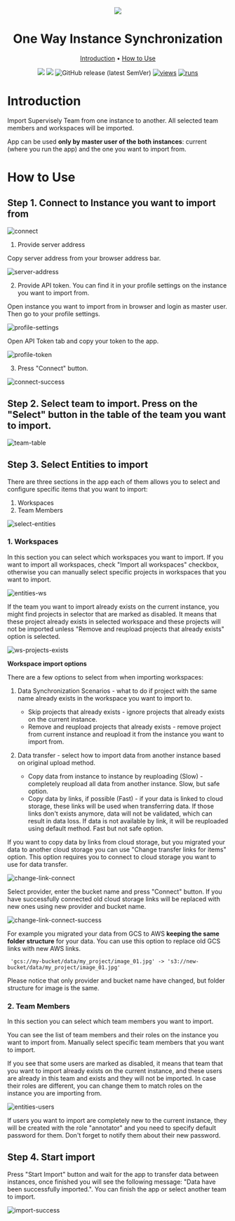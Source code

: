 <div align="center" markdown>
<img src="https://github.com/user-attachments/assets/7142b56b-aa38-4775-ba22-e1aabd090847" />
  
# One Way Instance Synchronization

<p align="center">
  <a href="#Introduction">Introduction</a> •
  <a href="#How-to-Use">How to Use</a>
</p>

[![](https://img.shields.io/badge/supervisely-ecosystem-brightgreen)](https://ecosystem.supervise.com/apps/supervisely-ecosystem/copy-team-between-instances)
[![](https://img.shields.io/badge/slack-chat-green.svg?logo=slack)](https://supervise.com/slack)
![GitHub release (latest SemVer)](https://img.shields.io/github/v/release/supervisely-ecosystem/copy-team-between-instances)
[![views](https://app.supervise.com/img/badges/views/supervisely-ecosystem/copy-team-between-instances)](https://supervise.com)
[![runs](https://app.supervise.com/img/badges/runs/supervisely-ecosystem/copy-team-between-instances)](https://supervise.com)

</div>

# Introduction

Import Supervisely Team from one instance to another. All selected team members and workspaces will be imported.

App can be used **only by master user of the both instances**: current (where you run the app) and the one you want to import from.

</details>

# How to Use

## Step 1. Connect to Instance you want to import from

![connect]()

1. Provide server address

Copy server address from your browser address bar.

![server-address]()

2. Provide API token. You can find it in your profile settings on the instance you want to import from.

Open instance you want to import from in browser and login as master user. Then go to your profile settings.

![profile-settings]()

Open API Token tab and copy your token to the app.

![profile-token]()

3. Press "Connect" button.

![connect-success]()

## Step 2. Select team to import. Press on the "Select" button in the table of the team you want to import.

![team-table]()

## Step 3. Select Entities to import

There are three sections in the app each of them allows you to select and configure specific items that you want to import:

1. Workspaces
2. Team Members

![select-entities]()

### 1. Workspaces

In this section you can select which workspaces you want to import.
If you want to import all workspaces, check "Import all workspaces" checkbox, otherwise you can manually select specific projects in workspaces that you want to import.

![entities-ws]()

If the team you want to import already exists on the current instance, you might find projects in selector that are marked as disabled. It means that these project already exists in selected workspace and these projects will not be imported unless "Remove and reupload projects that already exists" option is selected.

![ws-projects-exists]()

**Workspace import options**

There are a few options to select from when importing workspaces:

1. Data Synchronization Scenarios - what to do if project with the same name already exists in the workspace you want to import to.

    - Skip projects that already exists - ignore projects that already exists on the current instance.
    - Remove and reupload projects that already exists - remove project from current instance and reupload it from the instance you want to import from.

2. Data transfer - select how to import data from another instance based on original upload method.
    - Copy data from instance to instance by reuploading (Slow) - completely reupload all data from another instance. Slow, but safe option.
    - Copy data by links, if possible (Fast) - if your data is linked to cloud storage, these links will be used when transferring data. If those links don't exists anymore, data will not be validated, which can result in data loss. If data is not available by link, it will be reuploaded using default method. Fast but not safe option.

If you want to copy data by links from cloud storage, but you migrated your data to another cloud storage you can use "Change transfer links for items" option. This option requires you to connect to cloud storage you want to use for data transfer.

![change-link-connect]()

Select provider, enter the bucket name and press "Connect" button. If you have successfully connected old cloud storage links will be replaced with new ones using new provider and bucket name.

![change-link-connect-success]()

For example you migrated your data from GCS to AWS **keeping the same folder structure** for your data. You can use this option to replace old GCS links with new AWS links.

```text
 'gcs://my-bucket/data/my_project/image_01.jpg' -> 's3://new-bucket/data/my_project/image_01.jpg'
```

Please notice that only provider and bucket name have changed, but folder structure for image is the same.

### 2. Team Members

In this section you can select which team members you want to import.

You can see the list of team members and their roles on the instance you want to import from. Manually select specific team members that you want to import.

If you see that some users are marked as disabled, it means that team that you want to import already exists on the current instance, and these users are already in this team and exists and they will not be imported. In case their roles are different, you can change them to match roles on the instance you are importing from.

![entities-users]()

If users you want to import are completely new to the current instance, they will be created with the role "annotator" and you need to specify default password for them. Don't forget to notify them about their new password.

## Step 4. Start import

Press "Start Import" button and wait for the app to transfer data between instances, once finished you will see the following message: "Data have been successfully imported.".
You can finish the app or select another team to import.

![import-success]()
